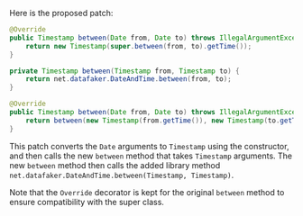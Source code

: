 Here is the proposed patch:

```java
@Override
public Timestamp between(Date from, Date to) throws IllegalArgumentException {
    return new Timestamp(super.between(from, to).getTime());
}

private Timestamp between(Timestamp from, Timestamp to) {
    return net.datafaker.DateAndTime.between(from, to);
}

@Override
public Timestamp between(Date from, Date to) throws IllegalArgumentException {
    return between(new Timestamp(from.getTime()), new Timestamp(to.getTime()));
}
```

This patch converts the `Date` arguments to `Timestamp` using the constructor, and then calls the new `between` method that takes `Timestamp` arguments. The new `between` method then calls the added library method `net.datafaker.DateAndTime.between(Timestamp, Timestamp)`.

Note that the `Override` decorator is kept for the original `between` method to ensure compatibility with the super class.